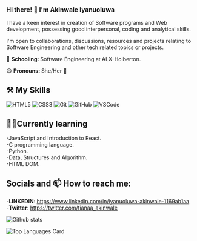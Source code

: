 ### Hi there! 👋 I'm Akinwale Iyanuoluwa
I have a keen interest in creation of Software programs and Web development, possessing good interpersonal,
coding and analytical skills.

I'm open to collaborations, discussions, resources and projects relating to Software Engineering and other tech related topics or projects.

🏫 <b> Schooling: </b> Software Engineering at ALX-Holberton.

😄 <b> Pronouns: </b> She/Her 👧

## ⚒ My Skills
![HTML5](https://img.shields.io/badge/html5-%23E34F26.svg?style=for-the-badge&logo=html5&logoColor=white)
![CSS3](https://img.shields.io/badge/css3-%231572B6.svg?style=for-the-badge&logo=css3&logoColor=white)
![Git](https://img.shields.io/badge/git-%23F05033.svg?style=for-the-badge&logo=git&logoColor=white)
![GitHub](https://img.shields.io/badge/github-%23121011.svg?style=for-the-badge&logo=github&logoColor=white)
![VSCode](https://img.shields.io/badge/-VSCode-blue)

## 🏫🌱Currently learning
-JavaScript and Introduction to React.
<br>
-C programming language.
<br>
-Python.
<br>
-Data, Structures and Algorithm.
<br>
-HTML DOM.

## Socials and 📫 How to reach me:  
-<b>LINKEDIN</b>: https://www.linkedin.com/in/iyanuoluwa-akinwale-1169ab1aa 
<br>
-<b>Twitter</b>: https://twitter.com/tianaa_akinwale

![Github stats](https://github-readme-stats.vercel.app/api?username=TianaAkinwale&theme=highcontrast&show_icons=true&count_private=true)

![Top Languages Card](https://github-readme-stats.vercel.app/api/top-langs/?username=TianaAkinwale&layout=compact)


